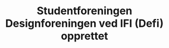 ---
title: Studentforeningen Designforeningen ved IFI (Defi) opprettet
tags: defi
year: 2015
sources:
  - http://www.mn.uio.no/ifi/livet-rundt-studiene/organisasjoner/defi.html Defi - Institutt for informatikk
view: none
---
